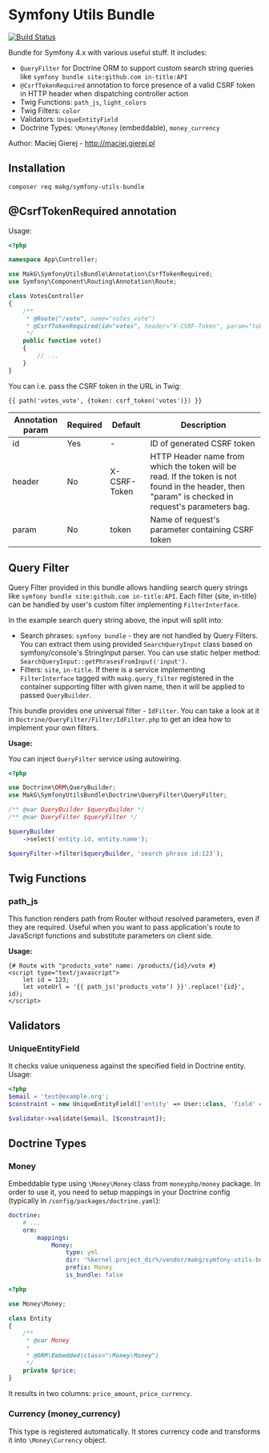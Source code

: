 # Symfony Utils Bundle

[![Build Status](https://travis-ci.org/MakG10/symfony-utils-bundle.svg?branch=master)](https://travis-ci.org/MakG10/symfony-utils-bundle)

Bundle for Symfony 4.x with various useful stuff. It includes:
- `QueryFilter` for Doctrine ORM to support custom search string queries like `symfony bundle site:github.com in-title:API`
- `@CsrfTokenRequired` annotation to force presence of a valid CSRF token in HTTP header when dispatching controller action
- Twig Functions: `path_js`, `light_colors`
- Twig Filters: `color`
- Validators: `UniqueEntityField`
- Doctrine Types: `\Money\Money` (embeddable), `money_currency`

Author: Maciej Gierej - http://maciej.gierej.pl

## Installation

```
composer req makg/symfony-utils-bundle
```

## @CsrfTokenRequired annotation

Usage:

```php
<?php

namespace App\Controller;

use MakG\SymfonyUtilsBundle\Annotation\CsrfTokenRequired;
use Symfony\Component\Routing\Annotation\Route;

class VotesController
{
    /**
     * @Route("/vote", name="votes_vote")
     * @CsrfTokenRequired(id="votes", header="X-CSRF-Token", param="token")
     */
    public function vote()
    {
        // ...
    }
}
```

You can i.e. pass the CSRF token in the URL in Twig:

```twig
{{ path('votes_vote', {token: csrf_token('votes')}) }}
```

| Annotation param | Required | Default | Description |
| ---------------- | -------- | ------- | ----------- |
| id               | Yes      | -       | ID of generated CSRF token |
| header           | No       | X-CSRF-Token | HTTP Header name from which the token will be read. If the token is not found in the header, then "param" is checked in request's parameters bag. |
| param            | No       | token   | Name of request's parameter containing CSRF token |


## Query Filter

Query Filter provided in this bundle allows handling search query strings like `symfony bundle site:github.com in-title:API`. Each filter (site, in-title) can be handled by user's custom filter implementing `FilterInterface`.

In the example search query string above, the input will split into:

- Search phrases: `symfony bundle` - they are not handled by Query Filters. You can extract them using provided `SearchQueryInput` class based on symfony/console's StringInput parser. You can use static helper method: `SearchQueryInput::getPhrasesFromInput('input')`.
- Filters: `site`, `in-title`. If there is a service implementing `FilterInterface` tagged with `makg.query_filter` registered in the container supporting filter with given name, then it will be applied to passed `QueryBuilder`.

This bundle provides one universal filter - `IdFilter`. You can take a look at it in `Doctrine/QueryFilter/Filter/IdFilter.php` to get an idea how to implement your own filters.

**Usage:**

You can inject `QueryFilter` service using autowiring.

```php
<?php

use Doctrine\ORM\QueryBuilder;
use MakG\SymfonyUtilsBundle\Doctrine\QueryFilter\QueryFilter;

/** @var QueryBuilder $queryBuilder */
/** @var QueryFilter $queryFilter */

$queryBuilder
    ->select('entity.id, entity.name');

$queryFilter->filter($queryBuilder, 'search phrase id:123');
```

## Twig Functions

### path_js

This function renders path from Router without resolved parameters, even if they are required. Useful when you want to pass application's route to JavaScript functions and substitute parameters on client side.

**Usage:**

```twig
{# Route with "products_vote" name: /products/{id}/vote #}
<script type="text/javascript">
    let id = 123;
    let voteUrl = '{{ path_js('products_vote') }}'.replace('{id}', id);
</script>
```


## Validators

### UniqueEntityField

It checks value uniqueness against the specified field in Doctrine entity. Usage:

```php
<?php
$email = 'test@example.org';
$constraint = new UniqueEntityField(['entity' => User::class, 'field' => 'email']);

$validator->validate($email, [$constraint]);
```


## Doctrine Types

### Money

Embeddable type using `\Money\Money` class from `moneyphp/money` package. In order to use it, you need to setup mappings in your Doctrine config (typically in `/config/packages/doctrine.yaml`):

```yaml
doctrine:
    # ...
    orm:
        mappings:
            Money:
                type: yml
                dir: '%kernel.project_dir%/vendor/makg/symfony-utils-bundle/Resources/config/doctrine/Money'
                prefix: Money
                is_bundle: false
```

```php
<?php

use Money\Money;

class Entity
{
    /**
     * @var Money
     *
     * @ORM\Embedded(class="\Money\Money")
     */
    private $price;
}
```

It results in two columns: `price_amount`, `price_currency`.

### Currency (money_currency)

This type is registered automatically. It stores currency code and transforms it into `\Money\Currency` object.
